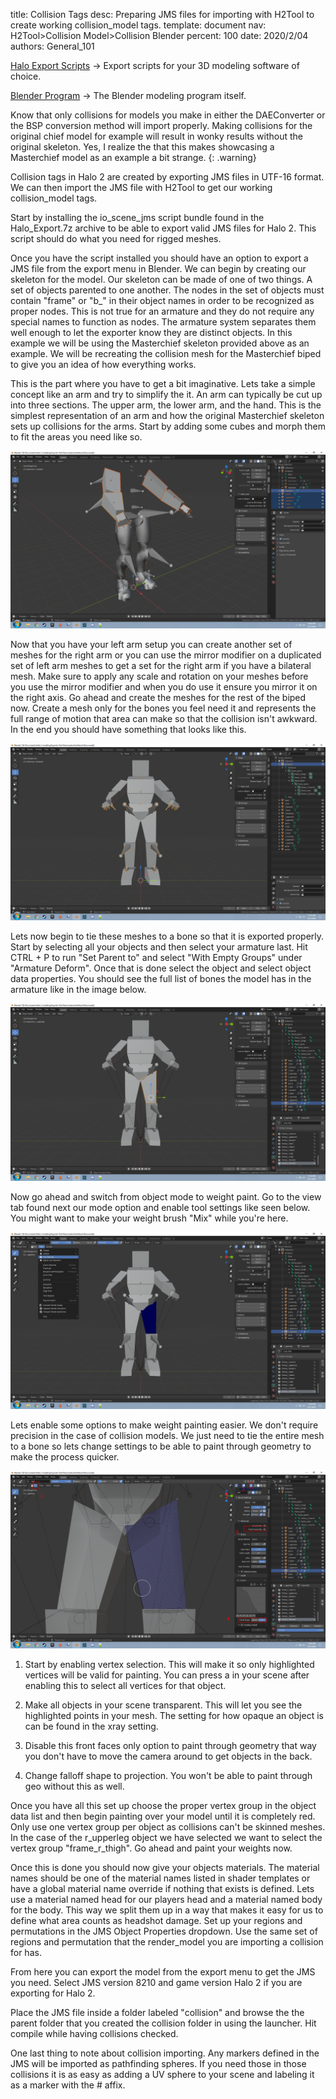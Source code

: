 title:      Collision Tags
desc:       Preparing JMS files for importing with H2Tool to create working collision_model tags.
template:   document
nav:        H2Tool>Collision Model>Collision Blender
percent:    100
date:       2020/2/04
authors:    General_101

[Halo Export Scripts](http://www.h2maps.net/Tools/PC/Export%20Scripts/Halo_Export.7z) -> Export scripts for your 3D modeling software of choice.

[Blender Program](https://www.blender.org/) -> The Blender modeling program itself.

Know that only collisions for models you make in either the DAEConverter or the BSP conversion method will import properly. Making collisions for the original chief model for example will result in wonky results without the 
original skeleton. Yes, I realize the that this makes showcasing a Masterchief model as an example a bit strange.
{: .warning}

Collision tags in Halo 2 are created by exporting JMS files in UTF-16 format. We can then import the JMS file with H2Tool to get our working collision_model tags.

Start by installing the io_scene_jms script bundle found in the Halo_Export.7z archive to be able to export valid JMS files for Halo 2. This script should do what you need for rigged meshes.

Once you have the script installed you should have an option to export a JMS file from the export menu in Blender. We can begin by creating our skeleton for the model. Our skeleton can be made of one of two things. A set of
objects parented to one another. The nodes in the set of objects must contain "frame" or "b_" in their object names in order to be recognized as proper nodes. This is not true for an armature and they do not require any special
names to function as nodes. The armature system separates them well enough to let the exporter know they are distinct objects. In this example we will be using the Masterchief skeleton provided above as an example. We will be
recreating the collision mesh for the Masterchief biped to give you an idea of how everything works.

This is the part where you have to get a bit imaginative. Lets take a simple concept like an arm and try to simplify the it. An arm can typically be cut up into three sections. The upper arm, the lower arm, and the hand. This
is the simplest representation of an arm and how the original Masterchief skeleton sets up collisions for the arms. Start by adding some cubes and morph them to fit the areas you need like so.

![](assets/CollisionImportingStep1.png)

Now that you have your left arm setup you can create another set of meshes for the right arm or you can use the mirror modifier on a duplicated set of left arm meshes to get a set for the right arm if you have a bilateral mesh.
Make sure to apply any scale and rotation on your meshes before you use the mirror modifier and when you do use it ensure you mirror it on the right axis. Go ahead and create the meshes for the rest of the biped now. 
Create a mesh only for the bones you feel need it and represents the full range of motion that area can make so that the collision isn't awkward. In the end you should have something that looks like this.

![](assets/CollisionImportingStep2.png)

Lets now begin to tie these meshes to a bone so that it is exported properly. Start by selecting all your objects and then select your armature last. Hit CTRL + P to run "Set Parent to" and select "With Empty Groups" under 
"Armature Deform". Once that is done select the object and select object data properties. You should see the full list of bones the model has in the armature like in the image below.

![](assets/CollisionImportingStep3.png)

Now go ahead and switch from object mode to weight paint. Go to the view tab found next our mode option and enable tool settings like seen below. You might want to make your weight brush "Mix" while you're here.

![](assets/CollisionImportingStep4.png)

Lets enable some options to make weight painting easier. We don't require precision in the case of collision models. We just need to tie the entire mesh to a bone so lets change settings to be able to paint through geometry to 
make the process quicker.

![](assets/CollisionImportingStep5.png)

1. Start by enabling vertex selection. This will make it so only highlighted vertices will be valid for painting. You can press a in your scene after enabling this to select all vertices for that object.

2. Make all objects in your scene transparent. This will let you see the highlighted points in your mesh. The setting for how opaque an object is can be found in the xray setting.

3. Disable this front faces only option to paint through geometry that way you don't have to move the camera around to get objects in the back.

4. Change falloff shape to projection. You won't be able to paint through geo without this as well.

Once you have all this set up choose the proper vertex group in the object data list and then begin painting over your model until it is completely red. Only use one vertex group per object as collisions can't be skinned meshes. 
In the case of the r_upperleg object we have selected we want to select the vertex group "frame_r_thigh". Go ahead and paint your weights now. 

Once this is done you should now give your objects materials. The material names should be one of the material names listed in shader templates or have a global material name override if nothing that exists is defined. Lets use 
a material named head for our players head and a material named body for the body. This way we split them up in a way that makes it easy for us to define what area counts as headshot damage. Set up your regions and permutations
in the JMS Object Properties dropdown. Use the same set of regions and permutation that the render_model you are importing a collision for has.

From here you can export the model from the export menu to get the JMS you need. Select JMS version 8210 and game version Halo 2 if you are exporting for Halo 2.

Place the JMS file inside a folder labeled "collision" and browse the the parent folder that you created the collision folder in using the launcher. Hit compile while having collisions checked.

One last thing to note about collision importing. Any markers defined in the JMS will be imported as pathfinding spheres. If you need those in those collisions it is as easy as adding a UV sphere to your scene and labeling it 
as a marker with the # affix.
